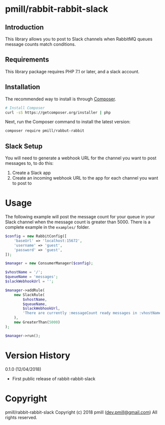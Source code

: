 # pmill/rabbit-rabbit-slack

## Introduction

This library allows you to post to Slack channels when RabbitMQ queues message counts match conditions.

## Requirements

This library package requires PHP 7.1 or later, and a slack account.

## Installation

The recommended way to install is through [Composer](http://getcomposer.org).

```bash
# Install Composer
curl -sS https://getcomposer.org/installer | php
```

Next, run the Composer command to install the latest version:

```bash
composer require pmill/rabbut-rabbit
```

## Slack Setup

You will need to generate a webhook URL for the channel you want to post messages to, to do this:

1. Create a Slack app
2. Create an incoming webhook URL to the app for each channel you want to post to

# Usage

The following example will post the message count for your queue in your Slack channel when the message count is greater 
than 5000. There is a complete example in the `examples/` folder.

```php
$config = new RabbitConfig([
    'baseUrl' => 'localhost:15672',
    'username' => 'guest',
    'password' => 'guest',
]);

$manager = new ConsumerManager($config);

$vhostName = '/';
$queueName = 'messages';
$slackWebhookUrl = '';

$manager->addRule(
    new SlackRule(
        $vhostName,
        $queueName,
        $slackWebhookUrl,
        'There are currently :messageCount ready messages in :vhostName/:queueName'
    ),
    new GreaterThan(5000)
);

$manager->run();
```


# Version History

0.1.0 (12/04/2018)

*   First public release of rabbit-rabbit-slack


# Copyright

pmill/rabbit-rabbit-slack
Copyright (c) 2018 pmill (dev.pmill@gmail.com) 
All rights reserved.